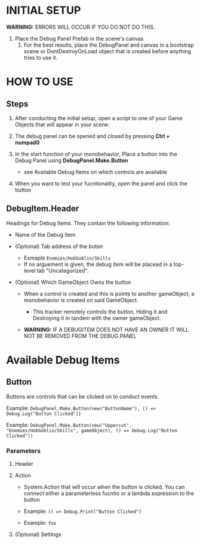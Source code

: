 # INITIAL SETUP

**WARNING:** ERRORS WILL OCCUR IF YOU DO NOT DO THIS.

1. Place the Debug Panel Prefab in the scene's canvas
    1. For the best results, place the DebugPanel and canvas in a bootstrap scene or DontDestroyOnLoad object that is created before anything tries to use it.

# HOW TO USE

## Steps

1. After conducting the initial setup, open a script to one of your Game Objects that will appear in your scene.

2. The debug panel can be opened and closed by pressing **Ctrl + numpad0**

3. In the start function of your monobehavior, Place a button into the Debug Panel using **DebugPanel.Make.Button**

    * see Available Debug Items on which controls are available

4. When you want to test your fucntionality, open the panel and click the button

## DebugItem.Header

Headings for Debug Items. They contain the following information:

* Name of the Debug Item

* (Optional) Tab address of the buton
    * Exmaple `Enemies/HobGoblin/Skills`
    * If no arguement is given, the debug item will be placead in a top-level tab "Uncategorized".

* (Optional) Which GameObject Owns the button

    * When a control is created and this is points to another gameObject, a monobehavior is created on said GameObject.

        * This tracker remotely controls the button, Hiding it and Destroying it in tandem with the owner gameObject.

    * **WARNING:**  IF A DEBUGITEM DOES NOT HAVE AN OWNER IT WILL NOT BE REMOVED FROM THE DEBUG PANEL

# Available Debug Items

## Button

Buttons are controls that can be clicked on to conduct events.

Example: `DebugPanel.Make.Button(new("ButtonName"), () => Debug.Log("Button Clicked"))`

Example: `DebugPanel.Make.Button(new("Uppercut", "Enemies/HobGoblin/Skills", gameObject), () => Debug.Log("Button Clicked"))`

### Parameters

1. Header

2. Action
    
    * System.Action that will occur when the button is clicked. You can connect either a parameterless fucntio or a lambda expression to the button
    
    * Example: `() => Debug.Print("Button Clicked")`
    
    * Example: `foo`

3. (Optional) Settings
